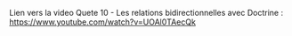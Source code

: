 Lien vers la video Quete 10 - Les relations bidirectionnelles avec Doctrine : https://www.youtube.com/watch?v=UOAl0TAecQk
